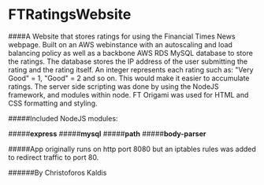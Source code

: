 # FTRatingsWebsite

####A Website that stores ratings for using the Financial Times News webpage. Built on an AWS webinstance with an 
autoscaling and load balancing policy as well as a backbone AWS RDS MySQL database to store the ratings. The database 
stores the IP address of the user submitting the rating and the rating itself. An integer represents each rating 
such as: "Very Good" = 1, "Good" = 2 and so on. This would make it easier to accumulate ratings. The server side 
scripting was done by using the NodeJS framework, and modules within node. FT Origami was used for HTML and CSS 
formatting and styling.

#####Included NodeJS modules: 

#####**express**
#####**mysql**
#####**path**
#####**body-parser**

#####App originally runs on http port 8080 but an iptables rules was added to redirect traffic to port 80.

######By Christoforos Kaldis
